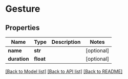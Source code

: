 # Gesture

## Properties
Name | Type | Description | Notes
------------ | ------------- | ------------- | -------------
**name** | **str** |  | [optional] 
**duration** | **float** |  | [optional] 

[[Back to Model list]](../README.md#documentation-for-models) [[Back to API list]](../README.md#documentation-for-api-endpoints) [[Back to README]](../README.md)


